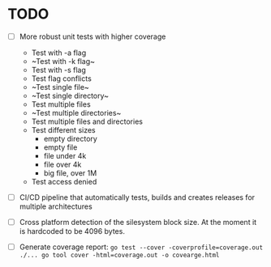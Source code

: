 # TODO

 - [ ] More robust unit tests with higher coverage
    * Test with -a flag
    * ~Test with -k flag~
    * Test with -s flag
    * Test flag conflicts
    * ~Test single file~
    * ~Test single directory~
    * Test multiple files
    * ~Test multiple directories~
    * Test multiple files and directories
    * Test different sizes
        - empty directory
        - empty file
        - file under 4k
        - file over 4k
        - big file, over 1M
    * Test access denied

 - [ ] CI/CD pipeline that automatically tests, builds and creates releases for
       multiple architectures

 - [ ] Cross platform detection of the silesystem block size. At the moment it
       is hardcoded to be 4096 bytes.

 - [ ] Generate coverage report:
       ```
       go test --cover -coverprofile=coverage.out ./...
       go tool cover -html=coverage.out -o covearge.html
       ```
